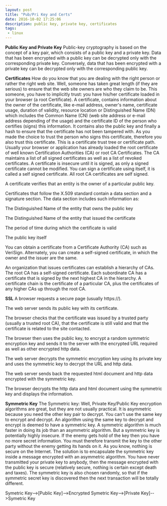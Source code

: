 ```yaml
---
layout: post
title: "Pub/Pri Key and Certs"
date: 2016-10-02 17:25:06
description: public key, private key, certificates
tags: 
 - linux
---
```


**Public Key and Private Key**
Public-key cryptography is based on the concept of a key pair, which consists of a public key and a private key. Data that has been encrypted with a public key can be decrypted only with the corresponding private key. Conversely, data that has been encrypted with a private key can be decrypted only with the corresponding public key.

**Certificates**
How do you know that you are dealing with the right person or rather the right web site. Well, someone has taken great length (if they are serious) to ensure that the web site owners are who they claim to be. This someone, you have to implicitly trust: you have his/her certificate loaded in your browser (a root Certificate). A certificate, contains information about the owner of the certificate, like e-mail address, owner's name, certificate usage, duration of validity, resource location or Distinguished Name (DN) which includes the Common Name (CN) (web site address or e-mail address depending of the usage) and the certificate ID of the person who certifies (signs) this information. It contains also the public key and finally a hash to ensure that the certificate has not been tampered with. As you made the choice to trust the person who signs this certificate, therefore you also trust this certificate. This is a certificate trust tree or certificate path. Usually your browser or application has already loaded the root certificate of well known Certification Authorities (CA) or root CA Certificates. The CA maintains a list of all signed certificates as well as a list of revoked certificates. A certificate is insecure until it is signed, as only a signed certificate cannot be modified. You can sign a certificate using itself, it is called a self signed certificate. All root CA certificates are self signed.

A certificate verifies that an entity is the owner of a particular public key.

Certificates that follow the X.509 standard contain a data section and a signature section. The data section includes such information as:

The Distinguished Name of the entity that owns the public key

The Distinguished Name of the entity that issued the certificate

The period of time during which the certificate is valid

The public key itself

You can obtain a certificate from a Certificate Authority (CA) such as VeriSign. Alternately, you can create a self-signed certificate, in which the owner and the issuer are the same.

An organization that issues certificates can establish a hierarchy of CAs. The root CA has a self-signed certificate. Each subordinate CA has a certificate that is signed by the next highest CA in the hierarchy. A certificate chain is the certificate of a particular CA, plus the certificates of any higher CAs up through the root CA.


**SSL**
A browser requests a secure page (usually https://).

The web server sends its public key with its certificate.

The browser checks that the certificate was issued by a trusted party (usually a trusted root CA), that the certificate is still valid and that the certificate is related to the site contacted.

The browser then uses the public key, to encrypt a random symmetric encryption key and sends it to the server with the encrypted URL required as well as other encrypted http data.

The web server decrypts the symmetric encryption key using its private key and uses the symmetric key to decrypt the URL and http data.

The web server sends back the requested html document and http data encrypted with the symmetric key.

The browser decrypts the http data and html document using the symmetric key and displays the information.

**Symmetric Key**
The Symmetric key:
Well, Private Key/Public Key encryption algorithms are great, but they are not usually practical. It is asymmetric because you need the other key pair to decrypt. You can't use the same key to encrypt and decrypt. An algorithm using the same key to decrypt and encrypt is deemed to have a symmetric key. A symmetric algorithm is much faster in doing its job than an asymmetric algorithm. But a symmetric key is potentially highly insecure. If the enemy gets hold of the key then you have no more secret information. You must therefore transmit the key to the other party without the enemy getting its hands on it. As you know, nothing is secure on the Internet. The solution is to encapsulate the symmetric key inside a message encrypted with an asymmetric algorithm. You have never transmitted your private key to anybody, then the message encrypted with the public key is secure (relatively secure, nothing is certain except death and taxes). The symmetric key is also chosen randomly, so that if the symmetric secret key is discovered then the next transaction will be totally different.

Symetric Key-->[Public Key]-->Encrypted Symetric Key-->[Private Key]-->Symetric Key
